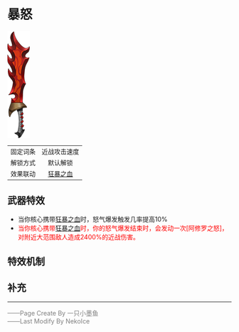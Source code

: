 # 暴怒
![暴怒](../Img/Texture2D_Sword/暴怒.png)

|||
|:----:|:----:|
|固定词条|近战攻击速度|
|解锁方式|默认解锁|
|效果联动|[狂暴之血](../Potions/Potion_RageBlood.md)|


## 武器特效
- 当你核心携带[狂暴之血](../Potions/Potion_RageBlood.md)时，怒气爆发触发几率提高10%
- <font color=red>当你核心携带[狂暴之血](../Potions/Potion_RageBlood.md)时，你的怒气爆发结束时，会发动一次[阿修罗之怒]，对附近大范围敌人造成2400%的近战伤害。</font>

## 特效机制

## 补充

---

<font color=grey>——Page Create By 一只小墨鱼</font>  
<font color=grey>——Last Modify By NekoIce</font>